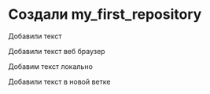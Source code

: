 ﻿# Создали my_first_repository

Добавили текст

Добавили текст веб браузер

Добавим текст локально

Добавили текст в новой ветке